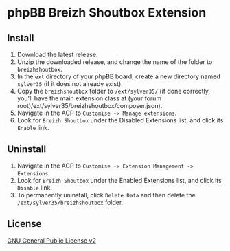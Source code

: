 # phpBB Breizh Shoutbox Extension

## Install

1. Download the latest release.
2. Unzip the downloaded release, and change the name of the folder to `breizhshoutbox`.
3. In the `ext` directory of your phpBB board, create a new directory named `sylver35` (if it does not already exist).
4. Copy the `breizhshoutbox` folder to `/ext/sylver35/` (if done correctly, you'll have the main extension class at (your forum root)/ext/sylver35/breizhshoutbox/composer.json).
5. Navigate in the ACP to `Customise -> Manage extensions`.
6. Look for `Breizh Shoutbox` under the Disabled Extensions list, and click its `Enable` link.

## Uninstall

1. Navigate in the ACP to `Customise -> Extension Management -> Extensions`.
2. Look for `Breizh Shoutbox` under the Enabled Extensions list, and click its `Disable` link.
3. To permanently uninstall, click `Delete Data` and then delete the `/ext/sylver35/breizhshoutbox` folder.

## License
[GNU General Public License v2](http://opensource.org/licenses/GPL-2.0)
